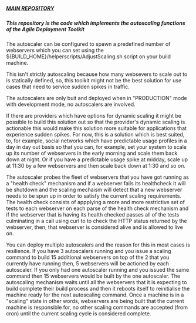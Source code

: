 
##### [MAIN REPOSITORY](https://github.com/wintersys-projects/adt-build-machine-scripts)

##### This repository is the code which implements the autoscaling functions of the Agile Deployment Toolkit

The autoscaler can be configured to spawn a predefined number of webservers which you can set using the ${BUILD_HOME}/helperscripts/AdjustScaling.sh script on your build machine. 

This isn't strictly autoscaling because how many websevers to scale out to is statically defined, so, this toolkit might not be the best solution for use cases that need to service sudden spikes in traffic.

The autoscalers are only buit and deployed when in "PRODUCTION" mode with development mode, no autoscalers are involved. 

If there are providers which have options for dynamic scaling it might be possible to build this solution out so that the provider's dynamic scaling is actionable this would make this solution more suitable for applications that experience sudden spikes. For now, this is a solution which is best suited, to, for example, social networks which have predictable usage profiles in a day in day out basis so that you can, for example, set your system to scale up its number of webservers in the early morning and scale them back down at night. Or if you have a predictable usage spike at midday, scale up at 11:30 by a few webservers and then scale back down at 1:30 and so on. 

The autoscaler probes the fleet of webservers that you have got running as a "health check" mechanism and if a webserver fails its healthcheck it will be shutdown and the scaling mechaism will detect that a new webserver needs to be spun up in order to satisfy the current scaling requirements. The health check consists of appplying a more and more restrictive set of tests to each webserver on each parse of the health check mechanism and if the webserver that is having its health checked passes all of the tests culminating in a call using curl to to check the HTTP status returned by the webserver, then, that webserver is considered alive and is allowed to live on. 

You can deploy multiple autoscalers and the reason for this in most cases is resilience. If you have 3 autoscalers running and you issue a scaling command to build 15 additional webservers on top of the 2 that you currently have running then, 5 webservers will be actioned by each autoscaler. If you only had one autoscaler running and you issued the same command then 15 webservers would be built by the one autoscaler. The autoscaling mechanism waits until all the webservers that it is expecting to build complete their build process and then it reboots itself to reinitialise the machine ready for the next autoscaling command. Once a machine is in a "scaling" state in other words, webservers are being built that the current machine is responsible for, no other scaling commands are accepted (from cron) until the current scaling cycle is considered complete. 



